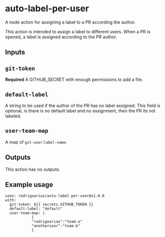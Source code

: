 # auto-label-per-user
A node action for assigning a label to a PR according the author.

This action is intended to assign a label to different users. When a PR is opened, a label is assigned according to the PR author.

## Inputs

## `git-token`

**Required** A GITHUB_SECRET with enough permissions to add a file.

## `default-label`

A string to be used if the author of the PR has no label assigned. This field is optional, is there is no default label and no assignment, then the PR its not labeled.

## `user-team-map`

A map of `git-user`:`label-name`.

## Outputs
This action has no outputs.

## Example usage

```
uses: rodrigoarias/auto-label-per-user@v1.0.0
with:
  git-token: ${{ secrets.GITHUB_TOKEN }}
  default-label: "default"
  user-team-map: |
            {
            "rodrigoarias":"team-a"
            "anotheruser":"team-b"
            }
```
